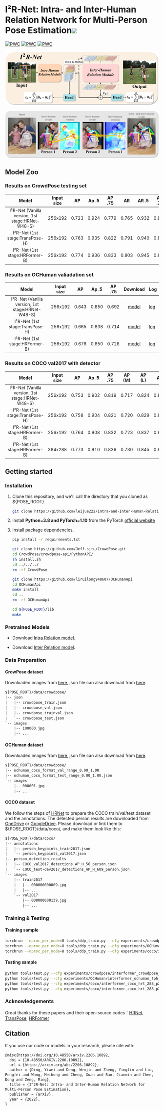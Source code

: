 <h1 align="left">I²R-Net: Intra- and Inter-Human Relation Network for Multi-Person Pose Estimation<a href="https://arxiv.org/abs/2206.10892"><img src="https://img.shields.io/badge/arXiv-Paper-<COLOR>.svg" ></a> </h1> 

[![PWC](https://img.shields.io/endpoint.svg?url=https://paperswithcode.com/badge/i-2r-net-intra-and-inter-human-relation/pose-estimation-on-coco)](https://paperswithcode.com/sota/pose-estimation-on-coco?p=i-2r-net-intra-and-inter-human-relation)
[![PWC](https://img.shields.io/endpoint.svg?url=https://paperswithcode.com/badge/i-2r-net-intra-and-inter-human-relation/multi-person-pose-estimation-on-crowdpose)](https://paperswithcode.com/sota/multi-person-pose-estimation-on-crowdpose?p=i-2r-net-intra-and-inter-human-relation)
[![PWC](https://img.shields.io/endpoint.svg?url=https://paperswithcode.com/badge/i-2r-net-intra-and-inter-human-relation/multi-person-pose-estimation-on-ochuman)](https://paperswithcode.com/sota/multi-person-pose-estimation-on-ochuman?p=i-2r-net-intra-and-inter-human-relation)


![teaser](figs/pipeline.png)

![teaser](figs/vis_attention.png)

## Model Zoo

### Results on CrowdPose testing set

|     Model      | Input size |  AP    | Ap .5 | AP .75 |  AR    | AR .5  | AR .75 | AP easy | AP medium | AP hard | Download | Log |
| :------------: | :--------: |  ----- | ----- | :----: | :----: | :----: | :----: | :-----: | :-------: | :-----: | :------: | --- |
| I²R-Net (Vanilla version, 1st stage:HRNet-W48-S) |  256x192  | 0.723 | 0.924 | 0.779  | 0.765  | 0.932 | 0.819 | 0.799 | 0.732  | 0.628 | [model](https://github.com/leijue222/Intra-and-Inter-Human-Relation-Network-for-MPEE/releases/download/models/interformer_crowdpose_w48_pure_en6.pth) | [log](https://github.com/leijue222/Intra-and-Inter-Human-Relation-Network-for-MPEE/releases/download/logs/GT_True_valid_interformer_crowdpose_w48_pure_en6_2022-05-23-21-23.log) |
| I²R-Net (1st stage:TransPose-H) |  256x192  | 0.763 | 0.935 | 0.822  | 0.791  | 0.940 | 0.844 | 0.832 | 0.770  | 0.674 | [model](https://github.com/leijue222/Intra-and-Inter-Human-Relation-Network-for-MPEE/releases/download/models/interformer_crowdpose_tph_192_p6_b4.pth) | [log](https://github.com/leijue222/Intra-and-Inter-Human-Relation-Network-for-MPEE/releases/download/logs/GT_True_valid_interformer_crowdpose_tph_192_p6_b4_2022-05-23-21-12.log) |
| I²R-Net (1st stage:HRFormer-B) |  256x192  | 0.774 | 0.936 | 0.833  | 0.803  | 0.945 | 0.855 | 0.838 | 0.781  | 0.693 | [model](https://github.com/leijue222/Intra-and-Inter-Human-Relation-Network-for-MPEE/releases/download/models/interformer_crowdpose_hrt_192_p4_b4.pth) | [log](https://github.com/leijue222/Intra-and-Inter-Human-Relation-Network-for-MPEE/releases/download/logs/GT_True_valid_interformer_crowdpose_tph_192_p6_b4_2022-05-23-21-12.log) |


### Results on OCHuman valiadation set

|     Model      | Input size |  AP    | Ap .5 | AP .75 | Download | Log |
| :------------: | :--------: |  ----- | ----- | :----: | :------: | --- |
| I²R-Net (Vanilla version, 1st stage:HRNet-W48-S) |  256x192  | 0.643 | 0.850 | 0.692  | [model](https://github.com/leijue222/Intra-and-Inter-Human-Relation-Network-for-MPEE/releases/download/models/interformer_ochuman_w48_pure_en6.pth) | [log](https://github.com/leijue222/Intra-and-Inter-Human-Relation-Network-for-MPEE/releases/download/logs/GT_True_valid_interformer_ochuman_w48_pure_en6_2022-05-23-20-34.log) |
| I²R-Net (1st stage:TransPose-H) |  256x192  | 0.665 | 0.838 | 0.714  | [model](https://github.com/leijue222/Intra-and-Inter-Human-Relation-Network-for-MPEE/releases/download/models/interformer_ochuman_tph_192_p3_b8.pth) | [log](https://github.com/leijue222/Intra-and-Inter-Human-Relation-Network-for-MPEE/releases/download/logs/GT_True_valid_interformer_ochuman_tph_192_p3_b8_2022-05-23-20-35.log) |
| I²R-Net (1st stage:HRFormer-B) |  256x192  | 0.678 | 0.850 | 0.728  | [model](https://github.com/leijue222/Intra-and-Inter-Human-Relation-Network-for-MPEE/releases/download/models/interformer_ochuman_hrt_192_p3_b8.pth) | [log](https://github.com/leijue222/Intra-and-Inter-Human-Relation-Network-for-MPEE/releases/download/logs/GT_True_valid_interformer_ochuman_hrt_192_p3_b8_2022-05-23-20-37.log) |


### Results on COCO val2017 with detector

|     Model      | Input size |  AP    | Ap .5 | AP .75 | AP (M) | AP (L) |  AR   | AR (M) | AR (L) | Download | Log |
| :------------: | :--------: |  ----- | ----- | :----: | :----: | :----: | :---: | :----: | :----: | :------: | --- |
| I²R-Net (Vanilla version, 1st stage:HRNet-W48-S) |  256x192  | 0.753 | 0.902 | 0.819  | 0.717  | 0.824  | 0.805 | 0.761  | 0.868  | [model](https://github.com/leijue222/Intra-and-Inter-Human-Relation-Network-for-MPEE/releases/download/models/interformer_coco_w48_pure_en6.pth) | [log](https://github.com/leijue222/Intra-and-Inter-Human-Relation-Network-for-MPEE/releases/download/logs/GT_False_valid_interformer_coco_w48_pure_en6_2022-05-23-21-43.log) |
| I²R-Net (1st stage:TransPose-H) |  256x192  | 0.758 | 0.904 | 0.821  | 0.720  | 0.829  | 0.809 | 0.766  | 0.873  | [model](https://github.com/leijue222/Intra-and-Inter-Human-Relation-Network-for-MPEE/releases/download/models/interformer_coco_tph_192_p4_b4.pth) | [log](https://github.com/leijue222/Intra-and-Inter-Human-Relation-Network-for-MPEE/releases/download/logs/GT_False_valid_interformer_coco_tph_192_p4_b4_2022-05-23-21-42.log) |
| I²R-Net (1st stage:HRFormer-B) |  256x192  | 0.764 | 0.908 | 0.832  | 0.723  | 0.837  | 0.814 | 0.769  | 0.881  | [model](https://github.com/leijue222/Intra-and-Inter-Human-Relation-Network-for-MPEE/releases/download/models/interformer_coco_hrt_192_p2_b12.pth) | [log](https://github.com/leijue222/Intra-and-Inter-Human-Relation-Network-for-MPEE/releases/download/logs/GT_False_valid_interformer_coco_hrt_192_p2_b12_2022-05-23-21-59.log) |
| I²R-Net (1st stage:HRFormer-B) |  384x288  | 0.773 | 0.910 | 0.836  | 0.730  | 0.845  | 0.821 | 0.777  | 0.886  | [model](https://github.com/leijue222/Intra-and-Inter-Human-Relation-Network-for-MPEE/releases/download/models/interformer_coco_hrt_288_p2_b4.pth) | [log](https://github.com/leijue222/Intra-and-Inter-Human-Relation-Network-for-MPEE/releases/download/logs/GT_False_valid_interformer_coco_hrt_288_p2_b4_2022-05-23-22-33.log) |

## Getting started

### Installation

1. Clone this repository, and we'll call the directory that you cloned as ${POSE_ROOT}

   ```bash
   git clone https://github.com/leijue222/Intra-and-Inter-Human-Relation-Network-for-MPEE.git
   ```

2. Install **Python=3.8 and PyTorch=1.10** from the PyTorch [official website](https://pytorch.org/get-started/locally/)

3. Install package dependencies.

   ```bash
   pip install -r requirements.txt
   ```

   ```bash
   git clone https://github.com/Jeff-sjtu/CrowdPose.git
   cd CrowdPose/crowdpose-api/PythonAPI/
   sh install.sh
   cd ../../../
   rm -rf CrowdPose
   ```
   ```bash
   git clone https://github.com/liruilong940607/OCHumanApi
   cd OCHumanApi
   make install
   cd ..
   rm -rf OCHumanApi
   ```
   ```bash
   cd ${POSE_ROOT}/lib
   make
   ```
### Pretrained Models

- Download [Intra Relation model](https://github.com/leijue222/Intra-and-Inter-Human-Relation-Network-for-MPEE/releases/tag/intramodel).

- Download [Inter Relation model](https://github.com/leijue222/Intra-and-Inter-Human-Relation-Network-for-MPEE/releases/tag/models).


### Data Preparation

#### CrowPose dataset

Downloaded images from [here](https://github.com/Jeff-sjtu/CrowdPose#Dataset), json file can also download from [here](https://github.com/leijue222/Intra-and-Inter-Human-Relation-Network-for-MPEE/releases/tag/json).
```txt
${POSE_ROOT}/data/crowdpose/
|-- json
|   |-- crowdpose_train.json
|   |-- crowdpose_val.json
|   |-- crowdpose_trainval.json
|   `-- crowdpose_test.json
`-- images
	|-- 100000.jpg
	|-- ... 
```

#### OCHuman dataset

Downloaded images from [here](https://drive.google.com/file/d/10hJ2OPWTlpfcnKGlj3MTirEC8L9AhEce/view?usp=sharing), json file can also download from [here](https://github.com/leijue222/Intra-and-Inter-Human-Relation-Network-for-MPEE/releases/tag/json).
```txt
${POSE_ROOT}/data/crowdpose/
|-- ochuman_coco_format_val_range_0.00_1.00
|-- ochuman_coco_format_test_range_0.00_1.00.json
`-- images
	|-- 000001.jpg
	|-- ... 
```

#### COCO dataset
We follow the steps of [HRNet](https://github.com/leoxiaobin/deep-high-resolution-net.pytorch#data-preparation) to prepare the COCO train/val/test dataset and the annotations. The detected person results are downloaded from [OneDrive](https://1drv.ms/f/s!AhIXJn_J-blWzzDXoz5BeFl8sWM-) or [GoogleDrive](https://drive.google.com/drive/folders/1fRUDNUDxe9fjqcRZ2bnF_TKMlO0nB_dk?usp=sharing). Please download or link them to ${POSE_ROOT}/data/coco/, and make them look like this:

```txt
${POSE_ROOT}/data/coco/
|-- annotations
|   |-- person_keypoints_train2017.json
|   `-- person_keypoints_val2017.json
|-- person_detection_results
|   |-- COCO_val2017_detections_AP_H_56_person.json
|   `-- COCO_test-dev2017_detections_AP_H_609_person.json
`-- images
	|-- train2017
	|   |-- 000000000009.jpg
	|   |-- ... 
	`-- val2017
		|-- 000000000139.jpg
		|-- ... 
```

### Training & Testing

#### Training sample

```bash
torchrun --nproc_per_node=8 tools/ddp_train.py --cfg experiments/crowdpose/interformer_crowdpose_w48_pure_en6.yaml
torchrun --nproc_per_node=8 tools/ddp_train.py --cfg experiments/OCHuman/interformer_ochuman_tph_192_p3_b8.yaml
torchrun --nproc_per_node=8 tools/ddp_train.py --cfg experiments/coco/interformer_coco_hrt_288_p2_b4.yaml
```

#### Testing sample

```bash
python tools/test.py --cfg experiments/crowdpose/interformer_crowdpose_w48_pure_en6.yaml
python tools/test.py --cfg experiments/OCHuman/interformer_ochuman_tph_192_p3_b8.yaml
python tools/test.py --cfg experiments/coco/interformer_coco_hrt_288_p2_b4.yaml TEST.USE_GT_BBOX False
python tools/test.py --cfg experiments/coco/interformer_coco_hrt_288_p2_b4.yaml TEST.USE_GT_BBOX True
```


### Acknowledgements

Great thanks for these papers and their open-source codes：[HRNet](https://github.com/leoxiaobin/deep-high-resolution-net.pytorch),  [TransPose](https://github.com/yangsenius/TransPose), [HRFormer](https://github.com/HRNet/HRFormer)


## Citation
If you use our code or models in your research, please cite with:
```
@misc{https://doi.org/10.48550/arxiv.2206.10892,
  doi = {10.48550/ARXIV.2206.10892},
  url = {https://arxiv.org/abs/2206.10892},
  author = {Ding, Yiwei and Deng, Wenjin and Zheng, Yinglin and Liu, Pengfei and Wang, Meihong and Cheng, Xuan and Bao, Jianmin and Chen, Dong and Zeng, Ming},
  title = {I^2R-Net: Intra- and Inter-Human Relation Network for Multi-Person Pose Estimation},
  publisher = {arXiv},
  year = {2022},
}
```
